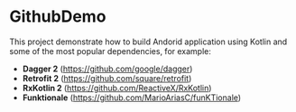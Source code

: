 GithubDemo
=====================

This project demonstrate how to build Andorid application using Kotlin and some of the most popular dependencies, for example:

* **Dagger 2** (https://github.com/google/dagger)
* **Retrofit 2** (https://github.com/square/retrofit)
* **RxKotlin 2** (https://github.com/ReactiveX/RxKotlin)
* **Funktionale** (https://github.com/MarioAriasC/funKTionale)